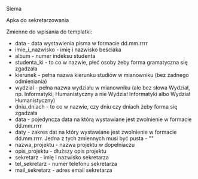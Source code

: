Siema

Apka do sekretarzowania

Zmienne do wpisania do templatki:
- data - data wystawienia pisma w formacie dd.mm.rrrr
- imie_i_nazwisko - imię i nazwisko beściaka
- album - numer indeksu studenta
- studenta_ki - to co w nazwie, płeć osoby żeby forma gramatyczna się zgadzała
- kierunek - pełna nazwa kierunku studiów w mianowniku (bez żadnego odmieniania)
- wydzial - pełna nazwa wydziału w mianowniku (ale bez słowa Wydział, np. Informatyki, Humanistyczny a nie Wydział Informatyki albo Wydział Humanistyczny)
- dniu_dniach - to co w nazwie, czy dniu czy dniach żeby forma się zgadzała
- data - pojedyncza data na którą wystawiane jest zwolnienie w formacie dd.mm.rrrr
- daty - zakres dat na który wystawiane jest zwolnienie w formacie dd.mm.rrrr. Jedna z tych zmiennych musi być pusta - ""
- nazwa_projektu - nazwa projektu w dopełniaczu
- opis_projektu - dłuższy opis projektu
- sekretarz - imię i nazwisko sekretarza
- tel_sekretarz - numer telefonu sekretarza
- mail_sekretarz - adres email sekretarza
